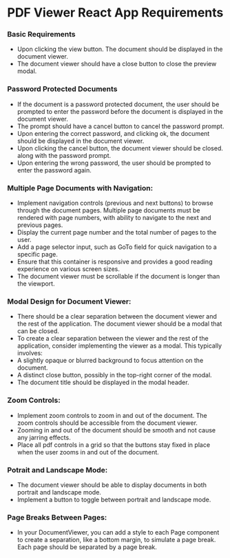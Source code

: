 
# PDF Viewer React App Requirements

### Basic Requirements
- Upon clicking the view button. The document should be displayed in the document viewer.
- The document viewer should have a close button to close the preview modal.

### Password Protected Documents
- If the document is a password protected document, the user should be prompted to enter the password before the document is displayed in the document viewer.
- The prompt should have a cancel button to cancel the password prompt. 
- Upon entering the correct password, and clicking ok, the document should be displayed in the document viewer.
- Upon clicking the cancel button, the document viewer should be closed. along with the password prompt.
- Upon entering the wrong password, the user should be prompted to enter the password again.

### Multiple Page Documents with Navigation:

- Implement navigation controls (previous and next buttons) to browse through the document pages. Multiple page documents must be rendered with page numbers, with ability to navigate to the next and previous pages.
- Display the current page number and the total number of pages to the user.
- Add a page selector input, such as GoTo field for quick navigation to a specific page.
- Ensure that this container is responsive and provides a good reading experience on various screen sizes.
- The document viewer must be scrollable if the document is longer than the viewport.

### Modal Design for Document Viewer:
- There should be a clear separation between the document viewer and the rest of the application. The document viewer should be a modal that can be closed.
- To create a clear separation between the viewer and the rest of the application, consider implementing the viewer as a modal. This typically involves:
- A slightly opaque or blurred background to focus attention on the document.
- A distinct close button, possibly in the top-right corner of the modal.
- The document title should be displayed in the modal header.

### Zoom Controls:
- Implement zoom controls to zoom in and out of the document. The zoom controls should be accessible from the document viewer.
- Zooming in and out of the document should be smooth and not cause any jarring effects.
- Place all pdf controls in a grid so that the buttons stay fixed in place when the user zooms in and out of the document.

### Potrait and Landscape Mode:
- The document viewer should be able to display documents in both portrait and landscape mode.
- Implement a button to toggle between portrait and landscape mode.
  
### Page Breaks Between Pages:
- In your DocumentViewer, you can add a style to each Page component to create a separation, like a bottom margin, to simulate a page break. Each page should be separated by a page break.